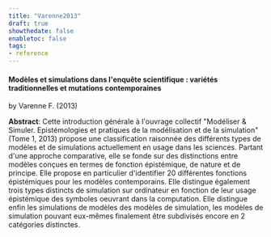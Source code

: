 ```yaml
---
title: "Varenne2013"
draft: true
showthedate: false
enabletoc: false
tags:
- reference
---
```


#### **Modèles et simulations dans l'enquête scientifique : variétés traditionnelles et mutations contemporaines**     
by Varenne F. (2013)         

**Abstract**:  Cette introduction générale à l'ouvrage collectif "Modéliser & Simuler. Epistémologies et pratiques de la modélisation et de la simulation" (Tome 1, 2013) propose une classification raisonnée des différents types de modèles et de simulations actuellement en usage dans les sciences. Partant d'une approche comparative, elle se fonde sur des distinctions entre modèles conçues en termes de fonction épistémique, de nature et de principe. Elle propose en particulier d'identifier 20 différentes fonctions épistémiques pour les modèles contemporains. Elle distingue également trois types distincts de simulation sur ordinateur en fonction de leur usage épistémique des symboles oeuvrant dans la computation. Elle distingue enfin les simulations de modèles des modèles de simulation, les modèles de simulation pouvant eux-mêmes finalement être subdivisés encore en 2 catégories distinctes.

